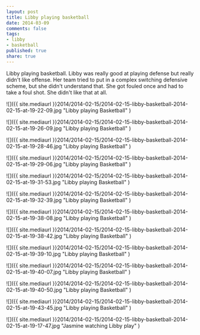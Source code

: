 ```yaml
---
layout: post
title: Libby playing basketball
date: 2014-03-09
comments: false
tags:
- libby
- basketball
published: true
share: true
---
```

Libby playing basketball. Libby was really good at playing defense but really didn't like offense. Her team tried to put in a complex switching defensive scheme, but she didn't understand that. She got fouled once and had to take a foul shot. She didn't like that at all.

![]({{ site.mediaurl }}2014/2014-02-15/2014-02-15-libby-basketball-2014-02-15-at-19-22-09.jpg "Libby playing Basketball" )

![]({{ site.mediaurl }}2014/2014-02-15/2014-02-15-libby-basketball-2014-02-15-at-19-26-09.jpg "Libby playing Basketball" )

![]({{ site.mediaurl }}2014/2014-02-15/2014-02-15-libby-basketball-2014-02-15-at-19-28-46.jpg "Libby playing Basketball" )

![]({{ site.mediaurl }}2014/2014-02-15/2014-02-15-libby-basketball-2014-02-15-at-19-29-06.jpg "Libby playing Basketball" )

![]({{ site.mediaurl }}2014/2014-02-15/2014-02-15-libby-basketball-2014-02-15-at-19-31-53.jpg "Libby playing Basketball" )

![]({{ site.mediaurl }}2014/2014-02-15/2014-02-15-libby-basketball-2014-02-15-at-19-32-39.jpg "Libby playing Basketball" )

![]({{ site.mediaurl }}2014/2014-02-15/2014-02-15-libby-basketball-2014-02-15-at-19-38-08.jpg "Libby playing Basketball" )

![]({{ site.mediaurl }}2014/2014-02-15/2014-02-15-libby-basketball-2014-02-15-at-19-38-42.jpg "Libby playing Basketball" )

![]({{ site.mediaurl }}2014/2014-02-15/2014-02-15-libby-basketball-2014-02-15-at-19-39-10.jpg "Libby playing Basketball" )

![]({{ site.mediaurl }}2014/2014-02-15/2014-02-15-libby-basketball-2014-02-15-at-19-40-07.jpg "Libby playing Basketball" )

![]({{ site.mediaurl }}2014/2014-02-15/2014-02-15-libby-basketball-2014-02-15-at-19-40-50.jpg "Libby playing Basketball" )

![]({{ site.mediaurl }}2014/2014-02-15/2014-02-15-libby-basketball-2014-02-15-at-19-43-45.jpg "Libby playing Basketball" )

![]({{ site.mediaurl }}2014/2014-02-15/2014-02-15-libby-basketball-2014-02-15-at-19-17-47.jpg "Jasmine watching Libby play" )



